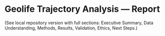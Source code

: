 # Geolife Trajectory Analysis — Report

(See local repository version with full sections: Executive Summary, Data Understanding, Methods, Results, Validation, Ethics, Next Steps.)
